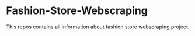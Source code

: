 # Fashion-Store-Webscraping
This repos contains all information about fashion store webscraping project.